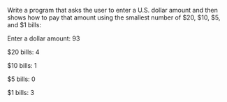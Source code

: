 Write a program that asks the user to enter a U.S. dollar amount and then shows how to pay that amount using the smallest number of $20, $10, $5, and $1 bills:

Enter a dollar amount: 93

$20 bills: 4

$10 bills: 1

$5 bills: 0

$1 bills: 3 
